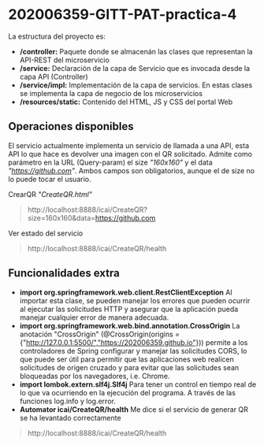 # 202006359-GITT-PAT-practica-4


La estructura del proyecto es:

 - **/controller:** Paquete donde se almacenán las clases que representan la API-REST del microservicio
 - **/service:** Declaración de la capa de Servicio que es invocada desde la capa API (Controller)
 - **/service/impl:**  Implementación de la capa de servicios. En estas clases se implementa la capa de negocio de los microservicios
 - **/resources/static:** Contenido del HTML, JS y CSS del portal Web


## Operaciones disponibles

El servicio actualmente implementa un servicio de llamada a una API, esta API lo que hace es devolver una imagen con el QR solicitado. Admite como parámetro en la URL (Query-param) el size *"160x160"* y el data *"https://github.com"*. Ambos campos son obligatorios, aunque el de size no lo puede tocar el usuario.

CrearQR *"CreateQR.html"*

> http://localhost:8888/icai/CreateQR?size=160x160&data=https://github.com

Ver estado del servicio
> http://localhost:8888/icai/CreateQR/health



## Funcionalidades extra
 - **import org.springframework.web.client.RestClientException** Al importar esta clase, se pueden manejar los errores que pueden ocurrir al ejecutar las solicitudes HTTP y asegurar que la aplicación pueda manejar cualquier error de manera adecuada.
- **import org.springframework.web.bind.annotation.CrossOrigin** La anotación "CrossOrigin" (@CrossOrigin(origins = {"http://127.0.0.1:5500/","https://202006359.github.io"})) permite a los controladores de Spring configurar y manejar las solicitudes CORS, lo que puede ser útil para permitir que las aplicaciones web realicen solicitudes de origen cruzado y para evitar que las solicitudes sean bloqueadas por los navegadores, i.e. Chrome.
- **import lombok.extern.slf4j.Slf4j** Para tener un control en tiempo real de lo que va ocurriendo en la ejecución del programa. A través de las funciones log.info y log.error.
- **Automator icai/CreateQR/health** Me dice si el servicio de generar QR se ha levantado correctamente
> http://localhost:8888/icai/CreateQR/health
